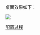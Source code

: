 桌面效果如下：

[![](https://github.com/PetitMing/petitming.github.io/blob/master/public/img/fvwm.png)](https://github.com/PetitMing/petitming.github.io/blob/master/public/img/fvwm/png)

[配置过程](http://petitming.github.io/%E6%8A%98%E9%A8%B0/2015/09/06/fvwm2rc/)
